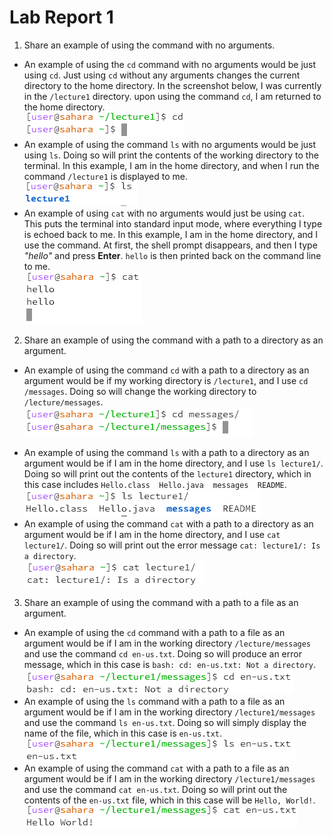 # Lab Report 1

1. Share an example of using the command with no arguments.
* An example of using the `cd` command with no arguments would be just using `cd`. Just using `cd` without any arguments changes the current directory to the home directory. In the screenshot below, I was currently in the `/lecture1` directory. upon using the command `cd`, I am returned to the home directory.  
![Image](cd_1.png)
* An example of using the command `ls` with no arguments would be just using `ls`. Doing so will print the contents of the working directory to the terminal. In this example, I am in the home directory, and when I run the command `/lecture1` is displayed to me.  
![Image](ls_1.png)  
* An example of using `cat` with no arguments would just be using `cat`. This puts the terminal into standard input mode, where everything I type is echoed back to me. In this example, I am in the home directory, and I use the command. At first, the shell prompt disappears, and then I type *"hello"* and press **Enter**. `hello` is then printed back on the command line to me.  
![Image](cat_1.png)  
2. Share an example of using the command with a path to a directory as an argument.
- An example of using the command `cd` with a path to a directory as an argument would be if my working directory is `/lecture1`, and I use `cd /messages`. Doing so will change the working directory to `/lecture/messages`.  
![Image](cd_2.png)  
* An example of using the command `ls` with a path to a directory as an argument would be if I am in the home directory, and I use `ls lecture1/`. Doing so will print out the contents of the `lecture1` directory, which in this case includes `Hello.class  Hello.java  messages  README`.  
![Image](ls_2.png) 
* An example of using the command `cat` with a path to a directory as an argument would be if I am in the home directory, and I use `cat lecture1/`. Doing so will print out the error message `cat: lecture1/: Is a directory`.  
![Image](cat_2.png) 
3. Share an example of using the command with a path to a file as an argument.
* An example of using the `cd` command with a path to a file as an argument would be if I am in the working directory `/lecture/messages` and use the command `cd en-us.txt`. Doing so will produce an error message, which in this case is `bash: cd: en-us.txt: Not a directory`.  
![Image](cd_3.png) 
* An example of using the `ls` command with a path to a file as an argument would be if I am in the working directory `/lecture1/messages` and use the command `ls en-us.txt`. Doing so will simply display the name of the file, which in this case is `en-us.txt`.  
![Image](ls_3.png) 
* An example of using the command `cat` with a path to a file as an argument would be if I am in the working directory `/lecture1/messages` and use the command `cat en-us.txt`. Doing so will print out the contents of the `en-us.txt` file, which in this case will be `Hello, World!`.  
![Image](cat_3.png) 
